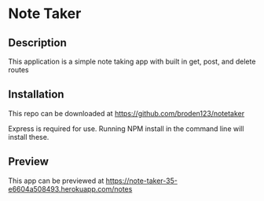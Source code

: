 # Note Taker

## Description

This application is a simple note taking app with built in get, post, and delete routes

## Installation

This repo can be downloaded at https://github.com/broden123/notetaker

Express is required for use. Running NPM install in the command line will install these.

## Preview

This app can be previewed at https://note-taker-35-e6604a508493.herokuapp.com/notes
